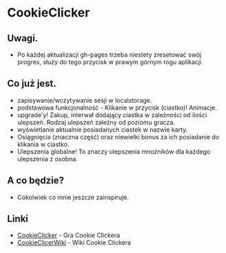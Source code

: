 # CookieClicker

## Uwagi.

- Po każdej aktualizacji gh-pages trzeba niestety zresetować swój progres, służy do tego przycisk w prawym górnym rogu aplikacji.

## Co już jest.

- zapisywanie/wczytywanie sesji w localstorage.
- podstawowa funkcjonalność - Klikanie w przycisk (ciastko)! Animacje.
- upgrade'y! Zakup, interwał dodający ciastka w zależności od ilości ulepszeń. Rodzaj ulepszeń zależny od poziomu gracza.
- wyświetlanie aktualnie posiadanych ciastek w nazwie karty.
- Osiągnięcia (znaczna część) oraz niewielki bonus za ich posiadanie do klikania w ciastko.
- Ulepszenia globalne! To znaczy ulepszenia mnożników dla każdego ulepszenia z osobna.

## A co będzie?

- Cokolwiek co mnie jeszcze zainspiruje.

## Linki

- [CookieClicker](http://orteil.dashnet.org/cookieclicker/) - Gra Cookie Clickera
- [CookieClicerWiki](http://cookieclicker.wikia.com/wiki/Cookie_Clicker_Wiki) - Wiki Cookie Clickera
